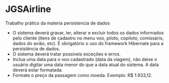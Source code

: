 # JGSAirline
Trabalho prático da materia persistencia de dados

  - O sistema deverá gravar, ler, alterar e excluir todos os dados informados pelo cliente (itens de cadastro no menu voo, piloto, copiloto, comissário, dados do avião, etc). É obrigatório o uso do framework Hibernate para a persistência de dados.
  - O sistema deverá tratar possíveis exceções e erros.
  - Inclua uma data para o voo cadastrado (data da viagem), não deixe o usuário digitar uma data menor do que a data atual do sistema. A data deverá estar formatada.
  - Formate o preço da passagem como moeda. Exemplo: R$ 1.933,12.